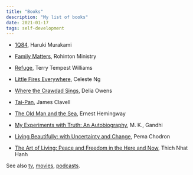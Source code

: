 ```yaml
---
title: "Books"
description: "My list of books"
date: 2021-01-17
tags: self-development
---
```


- [1Q84](https://www.amazon.com/gp/product/B004LROUW2/), Haruki Murakami

- [Family Matters](https://www.amazon.com/Family-Matters-Vintage-International-Rohinton-ebook/dp/B00486U8LI/), Rohinton Ministry

- [Refuge](https://www.amazon.com/Refuge-Unnatural-History-Family-Place-ebook/dp/B004774788/), Terry Tempest Williams

- [Little Fires Everywhere](https://www.amazon.com/Little-Fires-Everywhere-Celeste-Ng-ebook/dp/B01N4VW75U/), Celeste Ng

- [Where the Crawdad Sings](https://www.amazon.com/Where-Crawdads-Sing-Delia-Owens-ebook/dp/B078GD3DRG/), Delia Owens

- [Tai-Pan](https://www.amazon.com/Tai-Pan-Epic-Novel-Founding-Asian-ebook/dp/B07HB94TBJ/), James Clavell

- [The Old Man and the Sea](https://www.amazon.com/Old-Man-Sea-Ernest-Hemingway-ebook/dp/B000FC0SH8/), Ernest Hemingway

- [My Experiments with Truth: An Autobiography](https://www.amazon.com/Experiments-Truth-Autobiography-M-K-Gandhi-ebook/dp/B074PTVB54/), M. K., Gandhi

- [Living Beautifully: with Uncertainty and Change](https://www.amazon.com/Living-Beautifully-Uncertainty-Pema-Chodron-ebook/dp/B009KSQZOS/), Pema Chodron

- [The Art of Living: Peace and Freedom in the Here and Now](https://www.amazon.com/Art-Living-Peace-Freedom-Here-ebook/dp/B01ER6FZVQ/), Thich Nhat Hanh

See also [tv](/tv.html), [movies](/movies.html), [podcasts](/podcasts.html).
